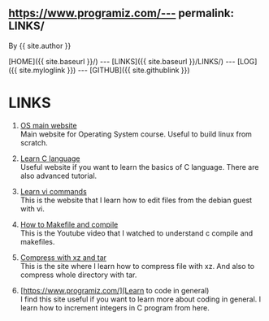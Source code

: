 https://www.programiz.com/---
permalink: LINKS/
---

By {{ site.author }}

[HOME]({{ site.baseurl }}/) ---
[LINKS]({{ site.baseurl }}/LINKS/) ---
[LOG]({{ site.myloglink }}) ---
[GITHUB]({{ site.githublink }})

# LINKS

1. [OS main website](https://os.vlsm.org/)<br>
Main website for Operating System course. Useful to build linux from scratch.

2. [Learn C language](https://www.learn-c.org/)<br>
Useful website if you want to learn the basics of C language. There are also advanced tutorial.

3. [Learn vi commands](cs.colostate.edu/helpdocs/vi.html)<br>
This is the website that I learn how to edit files from the debian guest with vi.

4. [How to Makefile and compile](https://www.youtube.com/watch?v=zfuOcvYrhOs)<br>
This is the Youtube video that I watched to understand c compile and makefiles.

5. [Compress with xz and tar](https://www.cyberciti.biz/faq/compress-the-whole-directory-using-xz-and-tar/)<br>
This is the site where I learn how to compress file with xz. And also to compress whole directory with tar.

6. [https://www.programiz.com/](Learn to code in general)<br>
I find this site useful if you want to learn more about coding in general. I learn how to increment integers in C program from here.
